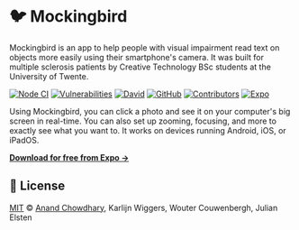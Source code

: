 # 🐦 Mockingbird

Mockingbird is an app to help people with visual impairment read text on objects more easily using their smartphone's camera. It was built for multiple sclerosis patients by Creative Technology BSc students at the University of Twente.

[![Node CI](https://img.shields.io/github/workflow/status/AnandChowdhary/mockingbird/Node%20CI?label=GitHub%20CI&logo=github)](https://github.com/AnandChowdhary/mockingbird/actions)
[![Vulnerabilities](https://img.shields.io/snyk/vulnerabilities/github/AnandChowdhary/mockingbird)](https://snyk.io/test/github/AnandChowdhary/mockingbird)
[![David](https://img.shields.io/david/AnandChowdhary/mockingbird)](https://david-dm.org/AnandChowdhary/mockingbird)
[![GitHub](https://img.shields.io/github/license/AnandChowdhary/mockingbird)](https://github.com/AnandChowdhary/mockingbird/blob/master/LICENSE)
[![Contributors](https://img.shields.io/github/contributors/AnandChowdhary/mockingbird)](https://github.com/AnandChowdhary/mockingbird/graphs/contributors)
[![Expo](https://img.shields.io/badge/expo-download-%234630eb)](https://expo.io/@anandchowdhary/mockingbird)

Using Mockingbird, you can click a photo and see it on your computer's big screen in real-time. You can also set up zooming, focusing, and more to exactly see what you want to. It works on devices running Android, iOS, or iPadOS.

[**Download for free from Expo →**](https://expo.io/@anandchowdhary/mockingbird)

## 📄 License

[MIT](./LICENSE) © [Anand Chowdhary](https://anandchowdhary.com), Karlijn Wiggers, Wouter Couwenbergh, Julian Elsten
